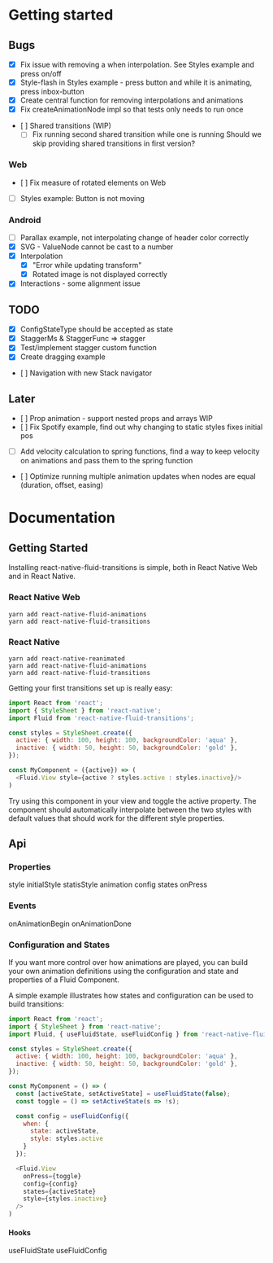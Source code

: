 # Getting started

## Bugs

- [X] Fix issue with removing a when interpolation. See Styles example and press on/off
- [X] Style-flash in Styles example - press button and while it is animating, press inbox-button
- [X] Create central function for removing interpolations and animations
- [X] Fix createAnimationNode impl so that tests only needs to run once

- [ ] Shared transitions (WIP)
  - [ ] Fix running second shared transition while one is running
      Should we skip providing shared transitions in first version?

### Web
- [ ] Fix measure of rotated elements on Web
- [ ] Styles example: Button is not moving

### Android
- [ ] Parallax example, not interpolating change of header color correctly
- [X] SVG - ValueNode cannot be cast to a number
- [X] Interpolation 
  - [X] "Error while updating transform"
  - [X] Rotated image is not displayed correctly
- [X] Interactions - some alignment issue
 
## TODO

- [X] ConfigStateType should be accepted as state 
- [X] StaggerMs & StaggerFunc => stagger
- [X] Test/implement stagger custom function
- [X] Create dragging example
- [ ] Navigation with new Stack navigator

## Later

- [ ] Prop animation - support nested props and arrays WIP
- [ ] Fix Spotify example, find out why changing to static styles fixes initial pos
- [ ] Add velocity calculation to spring functions, find a way to keep velocity on 
    animations and pass them to the spring function
- [ ] Optimize running multiple animation updates when nodes are equal (duration, offset, easing)

# Documentation

## Getting Started

Installing react-native-fluid-transitions is simple, both in React Native Web and in React Native.

### React Native Web

```
yarn add react-native-fluid-animations
yarn add react-native-fluid-transitions
```

### React Native

```
yarn add react-native-reanimated
yarn add react-native-fluid-animations
yarn add react-native-fluid-transitions
```

Getting your first transitions set up is really easy:

```js
import React from 'react';
import { StyleSheet } from 'react-native';
import Fluid from 'react-native-fluid-transitions';

const styles = StyleSheet.create({
  active: { width: 100, height: 100, backgroundColor: 'aqua' },
  inactive: { width: 50, height: 50, backgroundColor: 'gold' },
});

const MyComponent = ({active}) => (
  <Fluid.View style={active ? styles.active : styles.inactive}/>
)
```

Try using this component in your view and toggle the active property. 
The component should automatically interpolate between the two styles with
default values that should work for the different style properties.

## Api

### Properties

style
initialStyle
statisStyle
animation
config
states
onPress

### Events
onAnimationBegin
onAnimationDone

### Configuration and States

If you want more control over how animations are played, you can build your own
animation definitions using the configuration and state and properties of a Fluid Component.

A simple example illustrates how states and configuration can be used to build transitions:

```js
import React from 'react';
import { StyleSheet } from 'react-native';
import Fluid, { useFluidState, useFluidConfig } from 'react-native-fluid-transitions';

const styles = StyleSheet.create({
  active: { width: 100, height: 100, backgroundColor: 'aqua' },
  inactive: { width: 50, height: 50, backgroundColor: 'gold' },
});

const MyComponent = () => (
  const [activeState, setActiveState] = useFluidState(false);
  const toggle = () => setActiveState(s => !s);

  const config = useFluidConfig({
    when: {
      state: activeState,
      style: styles.active
    }
  });

  <Fluid.View 
    onPress={toggle}
    config={config}
    states={activeState}
    style={styles.inactive}
  />  
)
```


#### Hooks

useFluidState
useFluidConfig